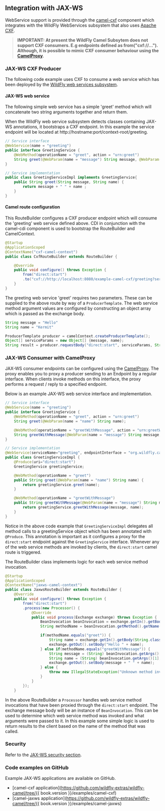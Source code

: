 ## Integration with JAX-WS

WebService support is provided through the [camel-cxf](http://camel.apache.org/cxf.html) component which integrates with the WildFly WebServices subsystem that also uses [Apache CXF](http://cxf.apache.org/).

> **IMPORTANT: At present the WildFly Camel Subsytem does not support CXF consumers. E.g endpoints defined as from("cxf://..."). Although, it is possible to mimic CXF consumer behaviour using the [CamelProxy](http://camel.apache.org/using-camelproxy.html).**


### JAX-WS CXF Producer
The following code example uses CXF to consume a web service which has been deployed by the [WildFly web services subsystem](https://docs.jboss.org/author/display/WFLY8/JAX-WS+User+Guide).

#### JAX-WS web service
The following simple web service has a simple 'greet' method which will concatenate two string arguments together
and return them.

When the WildFly web service subsystem detects classes containing JAX-WS annotations, it bootstraps a CXF endpoint. In this example
the service endpoint will be located at http://hostname:port/context-root/greeting.

```java
// Service interface
@WebService(name = "greeting")
public interface GreetingService {
    @WebMethod(operationName = "greet", action = "urn:greet")
    String greet(@WebParam(name = "message") String message, @WebParam(name = "name") String name);
}

// Service implementation
public class GreetingServiceImpl implements GreetingService{
    public String greet(String message, String name) {
        return message + " " + name ;
    }
}
```

#### Camel route configuration
This RouteBuilder configures a CXF producer endpoint which will consume the 'greeting' web service defined above. CDI in conjunction with the camel-cdi component
is used to bootstrap the RouteBuilder and CamelContext.
```java
@Startup
@ApplicationScoped
@ContextName("cxf-camel-context")
public class CxfRouteBuilder extends RouteBuilder {

    @Override
    public void configure() throws Exception {
        from("direct:start")
        .to("cxf://http://localhost:8080/example-camel-cxf/greeting?serviceClass=" + GreetingService.class.getName());
    }
}
```

The greeting web service 'greet' requires two parameters. These can be supplied to the above route by way of a `ProducerTemplate`.
The web service method argument values are configured by constructing an object array which is passed as the exchange body.

```java
String message = "Hello"
String name = "Kermit"

ProducerTemplate producer = camelContext.createProducerTemplate();
Object[] serviceParams = new Object[] {message, name};
String result = producer.requestBody("direct:start", serviceParams, String.class);
```

### JAX-WS Consumer with CamelProxy
JAX-WS consumer endpoints can be configured using the [CamelProxy](http://camel.apache.org/using-camelproxy.html). The proxy enables
you to proxy a producer sending to an Endpoint by a regular interface. When clients invoke methods on this interface, the proxy performs a request / reply to a specified endpoint.

Below is an example JAX-WS web service interface and implementation.

```java
// Service interface
@WebService(name = "greeting")
public interface GreetingService {
    @WebMethod(operationName = "greet", action = "urn:greet")
    String greet(@WebParam(name = "name") String name);

    @WebMethod(operationName = "greetWithMessage", action = "urn:greetWithMessage")
    String greetWithMessage(@WebParam(name = "message") String message, @WebParam(name = "name") String name);
}

// Service implementation
@WebService(serviceName="greeting", endpointInterface = "org.wildfly.camel.examples.jaxws.GreetingService")
public class GreetingServiceImpl {
    @Produce(uri="direct:start")
    GreetingService greetingService;

    @WebMethod(operationName = "greet")
    public String greet(@WebParam(name = "name") String name) {
        return greetingService.greet(name);
    }

    @WebMethod(operationName = "greetWithMessage")
    public String greetWithMessage(@WebParam(name = "message") String message, @WebParam(name = "name") String name) {
        return greetingService.greetWithMessage(message, name);
    }
}
```
Notice in the above code example that `GreetingServiceImpl` delegates all method calls to a greetingService object which has been annotated
with `@Produce`. This annotation is important as it configures a proxy for the `direct:start` endpoint against the `GreetingService` interface. Whenever any of the web service methods are invoked by clients, the `direct:start` camel route is triggered.

The RouteBuilder class implements logic for each web service method invocation.

```java
@Startup
@ApplicationScoped
@ContextName("jaxws-camel-context")
public class JaxwsRouteBuilder extends RouteBuilder {
    @Override
    public void configure() throws Exception {
        from("direct:start")
        .process(new Processor() {
            @Override
            public void process(Exchange exchange) throws Exception {
                BeanInvocation beanInvocation = exchange.getIn().getBody(BeanInvocation.class);
                String methodName = beanInvocation.getMethod().getName();

                if(methodName.equals("greet")) {
                    String name = exchange.getIn().getBody(String.class);
                    exchange.getOut().setBody("Hello " + name);
                } else if(methodName.equals("greetWithMessage")) {
                    String message = (String) beanInvocation.getArgs()[0];
                    String name = (String) beanInvocation.getArgs()[1];
                    exchange.getOut().setBody(message + " " + name);
                } else {
                    throw new IllegalStateException("Unknown method invocation " + methodName);
                }
            }
        });
    }
```

In the above RouteBuilder a `Processor` handles web service method invocations that have been proxied through the `direct:start` endpoint.
The exchange message body will be an instance of `BeanInvocation`. This can be used to determine which web service method was invoked and
what arguments were passed to it. In this example some simple logic is used to return results to the client based on the name of the method that
was called.

### Security

Refer to the [JAX-WS security section](../security/jaxws.md).

### Code examples on GitHub

Example JAX-WS applications are available on GitHub.

* [camel-cxf application](https://github.com/wildfly-extras/wildfly-camel/tree/{{ book.version }}/examples/camel-cxf)
* [camel-jaxws application](https://github.com/wildfly-extras/wildfly-camel/tree/{{ book.version }}/examples/camel-jaxws)
